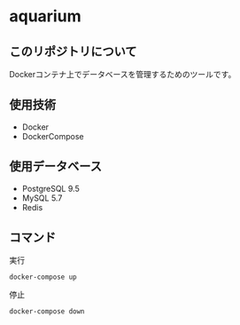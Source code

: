# aquarium

## このリポジトリについて

Dockerコンテナ上でデータベースを管理するためのツールです。  

## 使用技術

- Docker
- DockerCompose

## 使用データベース

- PostgreSQL 9.5
- MySQL 5.7
- Redis

## コマンド

実行
```
docker-compose up
```

停止
```
docker-compose down
```
